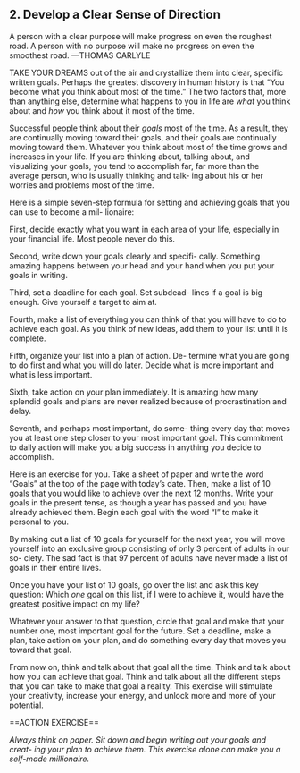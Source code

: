 ## 2. Develop a Clear Sense of Direction

A person with a clear purpose will make progress on even the roughest road.
 A person with no purpose will make no progress on even the smoothest road. —THOMAS CARLYLE 

TAKE YOUR DREAMS out of the air and crystallize them into clear, specific written goals. Perhaps the greatest discovery in human history is that “You become what you think about most of the time.” The two factors that, more than anything else, determine what happens to you in life are *what* you think about and *how* you think about it most of the time.

Successful people think about their *goals* most of the time. As a result, they are continually moving toward their goals, and their goals are continually moving toward them. Whatever you think about most of the time grows and increases in your life. If you are thinking about, talking about, and visualizing your goals, you tend to accomplish far, far more than the average person, who is usually thinking and talk- ing about his or her worries and problems most of the time. 

Here is a simple seven-step formula for setting and achieving goals that you can use to become a mil- lionaire: 

First, decide exactly what you want in each area of your life, especially in your financial life. Most people never do this. 

Second, write down your goals clearly and specifi- cally. Something amazing happens between your head and your hand when you put your goals in writing. 

Third, set a deadline for each goal. Set subdead- lines if a goal is big enough. Give yourself a target to aim at. 

Fourth, make a list of everything you can think of that you will have to do to achieve each goal. As you think of new ideas, add them to your list until it is complete. 

Fifth, organize your list into a plan of action. De- termine what you are going to do first and what you will do later. Decide what is more important and what is less important. 

Sixth, take action on your plan immediately. It is amazing how many splendid goals and plans are never realized because of procrastination and delay. 

Seventh, and perhaps most important, do some- thing every day that moves you at least one step closer to your most important goal. This commitment to daily action will make you a big success in anything you decide to accomplish. 

Here is an exercise for you. Take a sheet of paper and write the word “Goals” at the top of the page with today’s date. Then, make a list of 10 goals that you would like to achieve over the next 12 months. Write your goals in the present tense, as though a year has passed and you have already achieved them. Begin each goal with the word “I” to make it personal to you. 

By making out a list of 10 goals for yourself for the next year, you will move yourself into an exclusive group consisting of only 3 percent of adults in our so- ciety. The sad fact is that 97 percent of adults have never made a list of goals in their entire lives. 

Once you have your list of 10 goals, go over the list and ask this key question: Which *one* goal on this list, if I were to achieve it, would have the greatest positive impact on my life? 

Whatever your answer to that question, circle that goal and make that your number one, most important goal for the future. Set a deadline, make a plan, take action on your plan, and do something every day that moves you toward that goal. 

From now on, think and talk about that goal all the time. Think and talk about how you can achieve that goal. Think and talk about all the different steps that you can take to make that goal a reality. This exercise will stimulate your creativity, increase your energy, and unlock more and more of your potential. 

==ACTION EXERCISE==

*Always think on paper. Sit down and begin writing out your goals and creat-
ing your plan to achieve them. This exercise alone can make you a self-made
millionaire.*